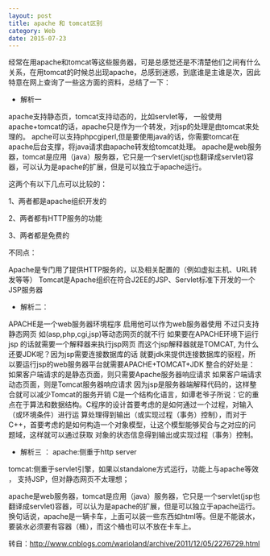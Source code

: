 ```yaml
---
layout: post
title: apache 和 tomcat区别
category: Web
date: 2015-07-23
---
```


经常在用apache和tomcat等这些服务器，可是总感觉还是不清楚他们之间有什么关系，在用tomcat的时候总出现apache，总感到迷惑，到底谁是主谁是次，因此特意在网上查询了一些这方面的资料，总结了一下： 

* 解析一 

apache支持静态页，tomcat支持动态的，比如servlet等， 
一般使用apache+tomcat的话，apache只是作为一个转发，对jsp的处理是由tomcat来处理的。 
apche可以支持phpcgiperl,但是要使用java的话，你需要tomcat在apache后台支撑，将java请求由apache转发给tomcat处理。 
apache是web服务器，tomcat是应用（java）服务器，它只是一个servlet(jsp也翻译成servlet)容器，可以认为是apache的扩展，但是可以独立于apache运行。 

这两个有以下几点可以比较的： 

1、两者都是apache组织开发的 

2、两者都有HTTP服务的功能 

3、两者都是免费的 

不同点： 

Apache是专门用了提供HTTP服务的，以及相关配置的（例如虚拟主机、URL转发等等） 
Tomcat是Apache组织在符合J2EE的JSP、Servlet标准下开发的一个JSP服务器

<!-- more -->


* 解析二： 

APACHE是一个web服务器环境程序 启用他可以作为web服务器使用 不过只支持静态网页 如(asp,php,cgi,jsp)等动态网页的就不行 
如果要在APACHE环境下运行jsp 的话就需要一个解释器来执行jsp网页 而这个jsp解释器就是TOMCAT, 为什么还要JDK呢？因为jsp需要连接数据库的话 就要jdk来提供连接数据库的驱程，所以要运行jsp的web服务器平台就需要APACHE+TOMCAT+JDK 
整合的好处是： 
如果客户端请求的是静态页面，则只需要Apache服务器响应请求 
如果客户端请求动态页面，则是Tomcat服务器响应请求 
因为jsp是服务器端解释代码的，这样整合就可以减少Tomcat的服务开销 
C是一个结构化语言，如谭老爷子所说：它的重点在于算法和数据结构。C程序的设计首要考虑的是如何通过一个过程，对输入（或环境条件）进行运 算处理得到输出（或实现过程（事务）控制），而对于C++，首要考虑的是如何构造一个对象模型，让这个模型能够契合与之对应的问题域，这样就可以通过获取 对象的状态信息得到输出或实现过程（事务）控制。 

* 解析三
： 
apache:侧重于http server 

tomcat:侧重于servlet引擎，如果以standalone方式运行，功能上与apache等效 ， 支持JSP，但对静态网页不太理想； 

apache是web服务器，tomcat是应用（java）服务器，它只是一个servlet(jsp也翻译成servlet)容器，可以认为是apache的扩展，但是可以独立于apache运行。 
换句话说，apache是一辆卡车，上面可以装一些东西如html等。但是不能装水，要装水必须要有容器（桶），而这个桶也可以不放在卡车上。

转自：http://www.cnblogs.com/warioland/archive/2011/12/05/2276729.html
